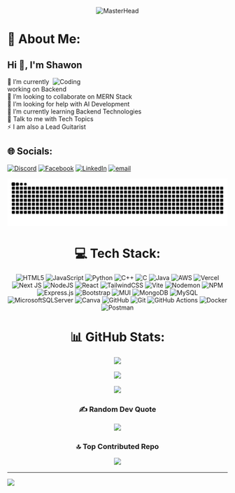 <div align="center">
  
![MasterHead]( https://user-images.githubusercontent.com/74038190/213866269-5d00981c-7c98-46d7-8a8e-16f462f15227.gif)

</div>

# 💫 About Me: 
<h2 align="left">Hi 👋, I'm Shawon</h2>
<img align="right" alt="Coding" width="400" src="https://media.giphy.com/media/bJ4TVNYNUympPgcpem/giphy.gif?cid=790b7611zf76h25yx7ty7zfgjf5r421d6ep8gmit827pocfv&ep=v1_gifs_search&rid=giphy.gif&ct=g">
🔭 I’m currently working on Backend<br>👯 I’m looking to collaborate on MERN Stack<br>🤝 I’m looking for help with AI Development<br>🌱 I’m currently learning Backend Technologies<br>💬 Talk to me with Tech Topics<br>⚡ I am also a Lead Guitarist 


<div align="left">

## 🌐 Socials:

  [![Discord](https://img.shields.io/badge/Discord-%237289DA.svg?logo=discord&logoColor=white)](https://discord.gg/shawon0728) 
  [![Facebook](https://img.shields.io/badge/Facebook-%231877F2.svg?logo=Facebook&logoColor=white)](https://facebook.com/shawon0005000) 
  [![LinkedIn](https://img.shields.io/badge/LinkedIn-%230077B5.svg?logo=linkedin&logoColor=white)](https://linkedin.com/in/shawon-hossain-4461a4258) 
  [![email](https://img.shields.io/badge/Email-D14836?logo=gmail&logoColor=white)](mailto:shawonh986@gmail.com)

</div>


<div align="center">

  <picture>
    <source media="(prefers-color-scheme: dark)" srcset="https://raw.githubusercontent.com/shawon986/shawon986/output/github-snake-dark.svg" />
    <source media="(prefers-color-scheme: light)" srcset="https://raw.githubusercontent.com/shawon986/shawon986/output/github-snake.svg" />
    <img alt="github-snake" src="https://raw.githubusercontent.com/shawon986/shawon986/output/github-snake.svg" />
  </picture>

</div>




<div align="center">

# 💻 Tech Stack:


  ![HTML5](https://img.shields.io/badge/html5-%23E34F26.svg?style=for-the-badge&logo=html5&logoColor=white)
  ![JavaScript](https://img.shields.io/badge/javascript-%23323330.svg?style=for-the-badge&logo=javascript&logoColor=%23F7DF1E)
  ![Python](https://img.shields.io/badge/python-3670A0?style=for-the-badge&logo=python&logoColor=ffdd54)
  ![C++](https://img.shields.io/badge/c++-%2300599C.svg?style=for-the-badge&logo=c%2B%2B&logoColor=white)
  ![C](https://img.shields.io/badge/c-%2300599C.svg?style=for-the-badge&logo=c&logoColor=white)
  ![Java](https://img.shields.io/badge/java-%23ED8B00.svg?style=for-the-badge&logo=openjdk&logoColor=white)
  ![AWS](https://img.shields.io/badge/AWS-%23FF9900.svg?style=for-the-badge&logo=amazon-aws&logoColor=white)
  ![Vercel](https://img.shields.io/badge/vercel-%23000000.svg?style=for-the-badge&logo=vercel&logoColor=white)
  ![Next JS](https://img.shields.io/badge/Next-black?style=for-the-badge&logo=next.js&logoColor=white)
  ![NodeJS](https://img.shields.io/badge/node.js-6DA55F?style=for-the-badge&logo=node.js&logoColor=white)
  ![React](https://img.shields.io/badge/react-%2320232a.svg?style=for-the-badge&logo=react&logoColor=%2361DAFB)
  ![TailwindCSS](https://img.shields.io/badge/tailwindcss-%2338B2AC.svg?style=for-the-badge&logo=tailwind-css&logoColor=white)
  ![Vite](https://img.shields.io/badge/vite-%23646CFF.svg?style=for-the-badge&logo=vite&logoColor=white)
  ![Nodemon](https://img.shields.io/badge/NODEMON-%23323330.svg?style=for-the-badge&logo=nodemon&logoColor=%BBDEAD)
  ![NPM](https://img.shields.io/badge/NPM-%23CB3837.svg?style=for-the-badge&logo=npm&logoColor=white)
  ![Express.js](https://img.shields.io/badge/express.js-%23404d59.svg?style=for-the-badge&logo=express&logoColor=%2361DAFB)
  ![Bootstrap](https://img.shields.io/badge/bootstrap-%238511FA.svg?style=for-the-badge&logo=bootstrap&logoColor=white)
  ![MUI](https://img.shields.io/badge/MUI-%230081CB.svg?style=for-the-badge&logo=mui&logoColor=white)
  ![MongoDB](https://img.shields.io/badge/MongoDB-%234ea94b.svg?style=for-the-badge&logo=mongodb&logoColor=white)
  ![MySQL](https://img.shields.io/badge/mysql-4479A1.svg?style=for-the-badge&logo=mysql&logoColor=white)
  ![MicrosoftSQLServer](https://img.shields.io/badge/Microsoft%20SQL%20Server-CC2927?style=for-the-badge&logo=microsoft%20sql%20server&logoColor=white)
  ![Canva](https://img.shields.io/badge/Canva-%2300C4CC.svg?style=for-the-badge&logo=Canva&logoColor=white)
  ![GitHub](https://img.shields.io/badge/github-%23121011.svg?style=for-the-badge&logo=github&logoColor=white)
  ![Git](https://img.shields.io/badge/git-%23F05033.svg?style=for-the-badge&logo=git&logoColor=white)
  ![GitHub Actions](https://img.shields.io/badge/github%20actions-%232671E5.svg?style=for-the-badge&logo=githubactions&logoColor=white)
  ![Docker](https://img.shields.io/badge/docker-%230db7ed.svg?style=for-the-badge&logo=docker&logoColor=white)
  ![Postman](https://img.shields.io/badge/Postman-FF6C37?style=for-the-badge&logo=postman&logoColor=white)

</div>




<div align="center">

# 📊 GitHub Stats:

  ![](https://github-readme-stats.vercel.app/api?username=shawon986&theme=neon&hide_border=false&include_all_commits=false&count_private=false)
  
  ![](https://nirzak-streak-stats.vercel.app/?user=shawon986&theme=neon&hide_border=false)
  
  ![](https://github-readme-stats.vercel.app/api/top-langs/?username=shawon986&theme=neon&hide_border=false&include_all_commits=false&count_private=false&layout=compact)

</div>




<div align="center">
  
### ✍️ Random Dev Quote 


  ![](https://quotes-github-readme.vercel.app/api?type=horizontal&theme=dark)

</div>



<div align="center">
  
### 🔝 Top Contributed Repo

  
  ![](https://github-contributor-stats.vercel.app/api?username=shawon986&limit=5&theme=neon&combine_all_yearly_contributions=true)

</div>

---
[![](https://visitcount.itsvg.in/api?id=shawon986&icon=6&color=4)](https://visitcount.itsvg.in)


<!-- Proudly created with GPRM ( https://gprm.itsvg.in ) -->

